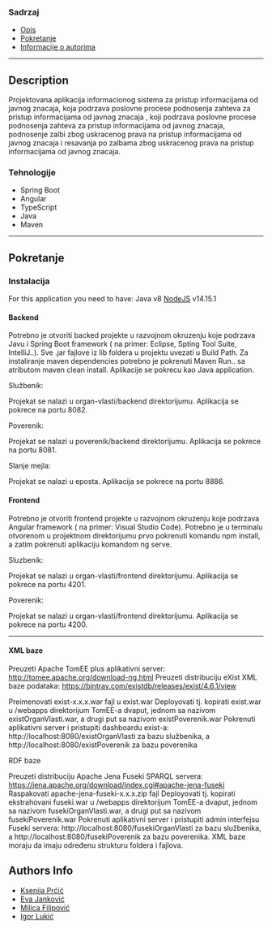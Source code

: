 ### Sadrzaj

-   [Opis](#description)
-   [Pokretanje](#how-to-use)
-   [Informacije o autorima](#author-info)

---

## Description
Projektovana aplikacija informacionog sistema za pristup informacijama od javnog znacaja,
koja podrzava poslovne procese podnosenja zahteva za pristup informacijama od javnog znacaja
, koji podrzava poslovne procese podnosenja zahteva za pristup informacijama od javnog znacaja,
podnosenje zalbi zbog uskracenog prava na pristup informacijama od javnog znacaja i resavanja po zalbama
zbog uskracenog prava na pristup informacijama od javnog znacaja.

### Tehnologije

-   Spring Boot
-   Angular
-   TypeScript
-   Java
-   Maven

---

## Pokretanje

### Instalacija

For this application you need to have:
Java v8
[NodeJS](https://nodejs.org/download/release/v14.15.1/) v14.15.1

#### Backend

Potrebno je otvoriti backed projekte u razvojnom okruzenju koje podrzava Javu i Spring Boot framework ( na primer: Eclipse, Spting Tool Suite, IntelliJ..).
Sve .jar fajlove iz lib foldera u projektu uvezati u Build Path. Za instaliranje maven dependencies potrebno je pokrenuti Maven Run.. sa atributom maven clean install.
Aplikacije se pokrecu kao Java application.

Službenik:

  Projekat se nalazi u organ-vlasti/backend direktorijumu. Aplikacija se pokrece na portu 8082.

Poverenik:

  Projekat se nalazi u poverenik/backend direktorijumu. Aplikacija se pokrece na portu 8081.
  
Slanje mejla:

  Projekat se nalazi u eposta. Aplikacija se pokrece na portu 8886.


#### Frontend

Potrebno je otvoriti frontend projekte u razvojnom okruzenju koje podrzava Angular framework ( na primer: Visual Studio Code).
Potrebno je u terminalu otvorenom u projektnom direktorijumu prvo pokrenuti komandu npm install, a zatim pokrenuti aplikaciju komandom ng serve.

Sluzbenik:

  Projekat se nalazi u organ-vlasti/frontend direktorijumu. Aplikacija se pokrece na portu 4201.
  
Poverenik:

  Projekat se nalazi u organ-vlasti/frontend direktorijumu. Aplikacija se pokrece na portu 4200.

---

#### XML baze

Preuzeti Apache TomEE plus aplikativni server: http://tomee.apache.org/download-ng.html
Preuzeti distribuciju eXist XML baze podataka: https://bintray.com/existdb/releases/exist/4.6.1/view

Preimenovati exist-x.x.x.war fajl u exist.war
Deployovati tj. kopirati exist.war u /webapps direktorijum TomEE-a dvaput, jednom sa nazivom existOrganVlasti.war, a drugi put sa nazivom existPoverenik.war
Pokrenuti aplikativni server i pristupiti dashboardu exist-a: http://localhost:8080/existOrganVlasti za bazu službenika, a http://localhost:8080/existPoverenik za bazu poverenika

RDF baze

Preuzeti distribuciju Apache Jena Fuseki SPARQL servera: https://jena.apache.org/download/index.cgi#apache-jena-fuseki
Raspakovati apache-jena-fuseki-x.x.x.zip fajl
Deployovati tj. kopirati ekstrahovani fuseki.war u /webapps direktorijum TomEE-a dvaput, jednom sa nazivom fusekiOrganVlasti.war, a drugi put sa nazivom fusekiPoverenik.war
Pokrenuti aplikativni server i pristupiti admin interfejsu Fuseki servera: http://localhost:8080/fusekiOrganVlasti za bazu službenika, a http://localhost:8080/fusekiPoverenik za bazu poverenika.
XML baze moraju da imaju određenu strukturu foldera i fajlova.

## Authors Info

-   [Ksenija Prćić](https://github.com/ksenija10)
-   [Eva Janković](https://github.com/evaj10)
-   [Milica Filipović](https://github.com/fmilica)
-   [Igor Lukić](https://github.com/cigor99)
